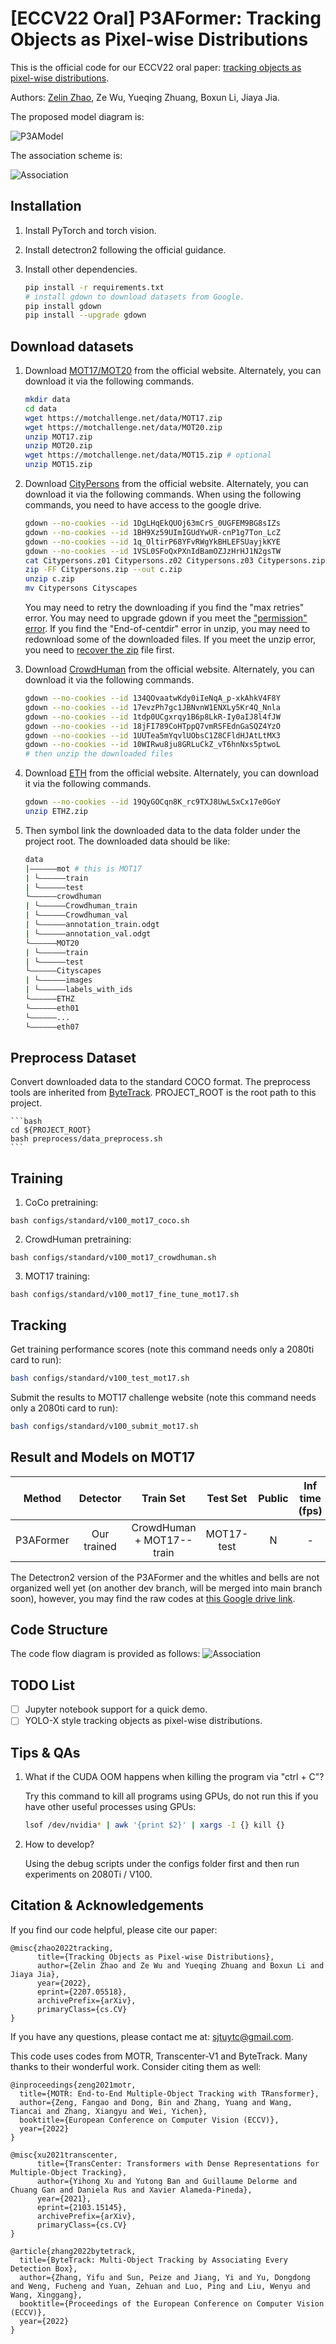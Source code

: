 # [ECCV22 Oral] P3AFormer: Tracking Objects as Pixel-wise Distributions

This is the official code for our ECCV22 oral paper: <a href="https://arxiv.org/abs/2207.05518" target="_blank">tracking objects as pixel-wise distributions</a>.

Authors: [Zelin Zhao](https://sjtuytc.github.io/), Ze Wu, Yueqing Zhuang, Boxun Li, Jiaya Jia.

The proposed model diagram is:

![P3AModel](figs/P3AFormerModel_v12.png "This is P3A Model Diagram")

The association scheme is:

![Association](figs/pixelwise_association_v8.png "This is P3AFormer association scheme")

## Installation

1. Install PyTorch and torch vision.
2. Install detectron2 following the official guidance.
3. Install other dependencies.

   ```bash
   pip install -r requirements.txt
   # install gdown to download datasets from Google.
   pip install gdown
   pip install --upgrade gdown
   ```

## Download datasets

1. Download [MOT17/MOT20](https://motchallenge.net/) from the official website. Alternately, you can download it via the following commands.

   ```bash
   mkdir data
   cd data
   wget https://motchallenge.net/data/MOT17.zip
   wget https://motchallenge.net/data/MOT20.zip
   unzip MOT17.zip
   unzip MOT20.zip
   wget https://motchallenge.net/data/MOT15.zip # optional
   unzip MOT15.zip 
   ```

2. Download [CityPersons](https://github.com/Zhongdao/Towards-Realtime-MOT/blob/master/DATASET_ZOO.md) from the official website. Alternately, you can download it via the following commands. When using the following commands, you need to have access to the google drive.

   ```bash
   gdown --no-cookies --id 1DgLHqEkQUOj63mCrS_0UGFEM9BG8sIZs
   gdown --no-cookies --id 1BH9Xz59UImIGUdYwUR-cnP1g7Ton_LcZ
   gdown --no-cookies --id 1q_OltirP68YFvRWgYkBHLEFSUayjkKYE
   gdown --no-cookies --id 1VSL0SFoQxPXnIdBamOZJzHrHJ1N2gsTW
   cat Citypersons.z01 Citypersons.z02 Citypersons.z03 Citypersons.zip > c.zip
   zip -FF Citypersons.zip --out c.zip
   unzip c.zip
   mv Citypersons Cityscapes
   ```

   You may need to retry the downloading if you find the "max retries" error. You may need to upgrade gdown if you meet the ["permission" error](https://github.com/wkentaro/gdown/issues/43). If you find the "End-of-centdir" error in unzip, you may need to redownload some of the downloaded files. If you meet the unzip error, you need to [recover the zip](https://github.com/Zhongdao/Towards-Realtime-MOT/issues/143) file first.

3. Download [CrowdHuman](https://www.crowdhuman.org/) from the official website. Alternately, you can download it via the following commands.

   ```bash
   gdown --no-cookies --id 134QOvaatwKdy0iIeNqA_p-xkAhkV4F8Y
   gdown --no-cookies --id 17evzPh7gc1JBNvnW1ENXLy5Kr4Q_Nnla
   gdown --no-cookies --id 1tdp0UCgxrqy1B6p8LkR-Iy0aIJ8l4fJW
   gdown --no-cookies --id 18jFI789CoHTppQ7vmRSFEdnGaSQZ4YzO
   gdown --no-cookies --id 1UUTea5mYqvlUObsC1Z8CFldHJAtLtMX3
   gdown --no-cookies --id 10WIRwu8ju8GRLuCkZ_vT6hnNxs5ptwoL
   # then unzip the downloaded files
   ```

4. Download [ETH](https://drive.google.com/file/d/19QyGOCqn8K_rc9TXJ8UwLSxCx17e0GoY/view?usp=sharing) from the official website. Alternately, you can download it via the following commands.

   ```bash
   gdown --no-cookies --id 19QyGOCqn8K_rc9TXJ8UwLSxCx17e0GoY
   unzip ETHZ.zip
   ```

5. Then symbol link the downloaded data to the data folder under the project root. The downloaded data should be like:

   ```bash
   data
   |——————mot # this is MOT17
   | └——————train
   | └——————test
   └——————crowdhuman
   | └——————Crowdhuman_train
   | └——————Crowdhuman_val
   | └——————annotation_train.odgt
   | └——————annotation_val.odgt
   └——————MOT20
   | └——————train
   | └——————test
   └——————Cityscapes
   | └——————images
   | └——————labels_with_ids
   └——————ETHZ
   └——————eth01
   └——————...
   └——————eth07
   ```

## Preprocess Dataset

Convert downloaded data to the standard COCO format. The preprocess tools are inherited from [ByteTrack](https://github.com/ifzhang/ByteTrack/tree/main/tools). PROJECT_ROOT is the root path to this project.

    ```bash
    cd ${PROJECT_ROOT}
    bash preprocess/data_preprocess.sh
    ```

## Training
1. CoCo pretraining:
```
bash configs/standard/v100_mot17_coco.sh
```

2. CrowdHuman pretraining:
```
bash configs/standard/v100_mot17_crowdhuman.sh
```

3. MOT17 training:
```
bash configs/standard/v100_mot17_fine_tune_mot17.sh
```

## Tracking
Get training performance scores (note this command needs only a 2080ti card to run):
```bash
bash configs/standard/v100_test_mot17.sh
```

Submit the results to MOT17 challenge website (note this command needs only a 2080ti card to run):
```bash
bash configs/standard/v100_submit_mot17.sh
```

## Result and Models on MOT17


|  Method   | Detector |           Train Set           |    Test Set    | Public | Inf time (fps) | HOTA | MOTA | IDF1 |  FP   |  FN   | IDSw. |                            Config                            |                                                                                                                                                           Download                                                                                                                                                           |
| :-------: | :------: | :---------------------------: | :------------: | :----: | :------------: | :--: | :--: | :--: | :---: | :---: | :---: | :----------------------------------------------------------: | :--------------------------------------------------------------------------------------------------------------------------------------------------------------------------------------------------------------------------------------------------------------------------------------------------------------------------: |
| P3AFormer | Our trained  | CrowdHuman + MOT17--train | MOT17-test |   N    |       -        | 55.9 | 69.3 | 68.9 | 19,275 | 151,200 |  2904  | [config](configs/standard/v100_mot17_coco.sh) | [model] \| [log] |

The Detectron2 version of the P3AFormer and the whitles and bells are not organized well yet (on another dev branch, will be merged into main branch soon), however, you may find the raw codes at [this Google drive link](https://drive.google.com/file/d/18NhDIvBNKyRFQYRdEKZkMO0m1hvNyt8L/view?usp=sharing).

## Code Structure

The code flow diagram is provided as follows:
![Association](figs/model_mind_flow.png "This is model diagram of P3AFormer.")

## TODO List

- [ ] Jupyter notebook support for a quick demo.  
- [ ] YOLO-X style tracking objects as pixel-wise distributions.  

## Tips & QAs
1. What if the CUDA OOM happens when killing the program via "ctrl + C"?
   
   Try this command to kill all programs using GPUs, do not run this if you have other useful processes using GPUs:
   ```bash
   lsof /dev/nvidia* | awk '{print $2}' | xargs -I {} kill {}
   ```

2. How to develop?
   
   Using the debug scripts under the configs folder first and then run experiments on 2080Ti / V100.


## Citation & Acknowledgements

If you find our code helpful, please cite our paper:
```
@misc{zhao2022tracking,
      title={Tracking Objects as Pixel-wise Distributions}, 
      author={Zelin Zhao and Ze Wu and Yueqing Zhuang and Boxun Li and Jiaya Jia},
      year={2022},
      eprint={2207.05518},
      archivePrefix={arXiv},
      primaryClass={cs.CV}
}
```
If you have any questions, please contact me at: sjtuytc@gmail.com.


This code uses codes from MOTR, Transcenter-V1 and ByteTrack. Many thanks to their wonderful work. Consider citing them as well:

```
@inproceedings{zeng2021motr,
  title={MOTR: End-to-End Multiple-Object Tracking with TRansformer},
  author={Zeng, Fangao and Dong, Bin and Zhang, Yuang and Wang, Tiancai and Zhang, Xiangyu and Wei, Yichen},
  booktitle={European Conference on Computer Vision (ECCV)},
  year={2022}
}

@misc{xu2021transcenter,
      title={TransCenter: Transformers with Dense Representations for Multiple-Object Tracking}, 
      author={Yihong Xu and Yutong Ban and Guillaume Delorme and Chuang Gan and Daniela Rus and Xavier Alameda-Pineda},
      year={2021},
      eprint={2103.15145},
      archivePrefix={arXiv},
      primaryClass={cs.CV}
}

@article{zhang2022bytetrack,
  title={ByteTrack: Multi-Object Tracking by Associating Every Detection Box},
  author={Zhang, Yifu and Sun, Peize and Jiang, Yi and Yu, Dongdong and Weng, Fucheng and Yuan, Zehuan and Luo, Ping and Liu, Wenyu and Wang, Xinggang},
  booktitle={Proceedings of the European Conference on Computer Vision (ECCV)},
  year={2022}
}
```